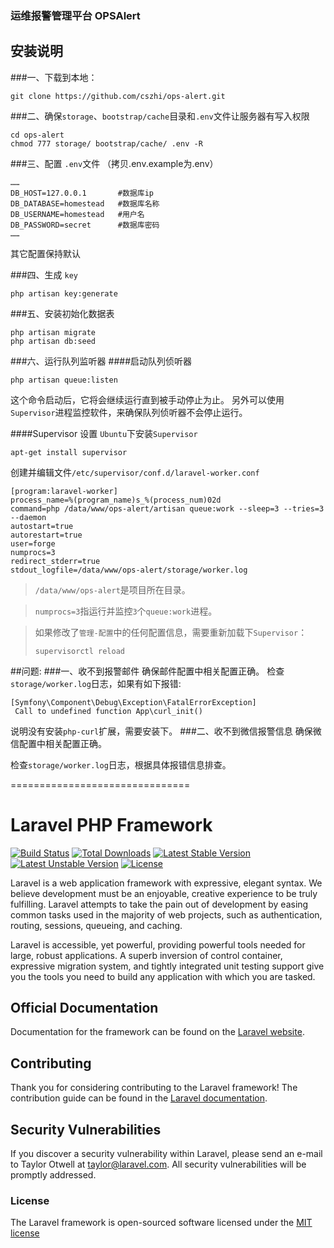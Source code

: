 ### 运维报警管理平台 OPSAlert



## 安装说明

###一、下载到本地：
```
git clone https://github.com/cszhi/ops-alert.git
```
###二、确保`storage`、`bootstrap/cache`目录和`.env`文件让服务器有写入权限
```
cd ops-alert
chmod 777 storage/ bootstrap/cache/ .env -R
```
###三、配置 `.env`文件 （拷贝.env.example为.env）
```
……
DB_HOST=127.0.0.1		#数据库ip
DB_DATABASE=homestead	#数据库名称
DB_USERNAME=homestead	#用户名
DB_PASSWORD=secret		#数据库密码
……
```
其它配置保持默认

###四、生成 `key`
```
php artisan key:generate
```

###五、安装初始化数据表
```
php artisan migrate
php artisan db:seed
```

###六、运行队列监听器
####启动队列侦听器
```
php artisan queue:listen
```
这个命令启动后，它将会继续运行直到被手动停止为止。
另外可以使用`Supervisor`进程监控软件，来确保队列侦听器不会停止运行。

####Supervisor 设置
`Ubuntu`下安装`Supervisor`
```
apt-get install supervisor
```
创建并编辑文件`/etc/supervisor/conf.d/laravel-worker.conf`
```
[program:laravel-worker]
process_name=%(program_name)s_%(process_num)02d
command=php /data/www/ops-alert/artisan queue:work --sleep=3 --tries=3 --daemon
autostart=true
autorestart=true
user=forge
numprocs=3
redirect_stderr=true
stdout_logfile=/data/www/ops-alert/storage/worker.log
```
>`/data/www/ops-alert`是项目所在目录。

>`numprocs=3`指运行并监控`3`个`queue:work`进程。

>如果修改了`管理-配置`中的任何配置信息，需要重新加载下`Supervisor`：
>```
>supervisorctl reload
>```

##问题:
###一、收不到报警邮件
确保邮件配置中相关配置正确。
检查`storage/worker.log`日志，如果有如下报错:
```
[Symfony\Component\Debug\Exception\FatalErrorException]  
 Call to undefined function App\curl_init() 
```
说明没有安装`php-curl`扩展，需要安装下。
###二、收不到微信报警信息
确保微信配置中相关配置正确。

检查`storage/worker.log`日志，根据具体报错信息排查。


===============================
# Laravel PHP Framework

[![Build Status](https://travis-ci.org/laravel/framework.svg)](https://travis-ci.org/laravel/framework)
[![Total Downloads](https://poser.pugx.org/laravel/framework/d/total.svg)](https://packagist.org/packages/laravel/framework)
[![Latest Stable Version](https://poser.pugx.org/laravel/framework/v/stable.svg)](https://packagist.org/packages/laravel/framework)
[![Latest Unstable Version](https://poser.pugx.org/laravel/framework/v/unstable.svg)](https://packagist.org/packages/laravel/framework)
[![License](https://poser.pugx.org/laravel/framework/license.svg)](https://packagist.org/packages/laravel/framework)

Laravel is a web application framework with expressive, elegant syntax. We believe development must be an enjoyable, creative experience to be truly fulfilling. Laravel attempts to take the pain out of development by easing common tasks used in the majority of web projects, such as authentication, routing, sessions, queueing, and caching.

Laravel is accessible, yet powerful, providing powerful tools needed for large, robust applications. A superb inversion of control container, expressive migration system, and tightly integrated unit testing support give you the tools you need to build any application with which you are tasked.

## Official Documentation

Documentation for the framework can be found on the [Laravel website](http://laravel.com/docs).

## Contributing

Thank you for considering contributing to the Laravel framework! The contribution guide can be found in the [Laravel documentation](http://laravel.com/docs/contributions).

## Security Vulnerabilities

If you discover a security vulnerability within Laravel, please send an e-mail to Taylor Otwell at taylor@laravel.com. All security vulnerabilities will be promptly addressed.

### License

The Laravel framework is open-sourced software licensed under the [MIT license](http://opensource.org/licenses/MIT)